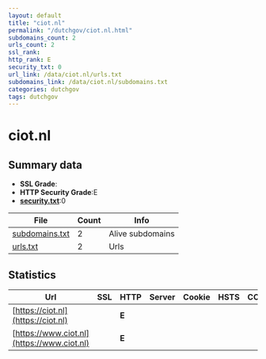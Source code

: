 ```yaml
---
layout: default
title: "ciot.nl"
permalink: "/dutchgov/ciot.nl.html"
subdomains_count: 2
urls_count: 2
ssl_rank: 
http_rank: E
security_txt: 0
url_link: /data/ciot.nl/urls.txt
subdomains_link: /data/ciot.nl/subdomains.txt
categories: dutchgov
tags: dutchgov
---
```



# ciot.nl
## Summary data


 - **SSL Grade**:
 - **HTTP Security Grade**:E
 - **[security.txt](https://www.digitaleoverheid.nl/nieuws/standaard-security-txt-nu-verplicht-voor-overheid/)**:0


| File       | Count | Info |
|------------|-------|------|
|[subdomains.txt](/DutchGovScope/data/ciot.nl/subdomains.txt)|2|Alive subdomains|
|[urls.txt](/DutchGovScope/data/ciot.nl/urls.txt)|2|Urls|


## Statistics


| Url | SSL | HTTP | Server | Cookie | HSTS | CORS | CTO | CSP | XFO | XXP | RP |FP| Tech |Title |
|--------|-------|-------|------|------|------|------|------|------|------|------|------|------|------|------|
|[https://ciot.nl](https://ciot.nl)| | **E**|| | | | | | | | :white_check_mark: | |HSTS||
|[https://www.ciot.nl](https://www.ciot.nl)| | **E**|| | | | | | | | :white_check_mark: | |HSTS||


